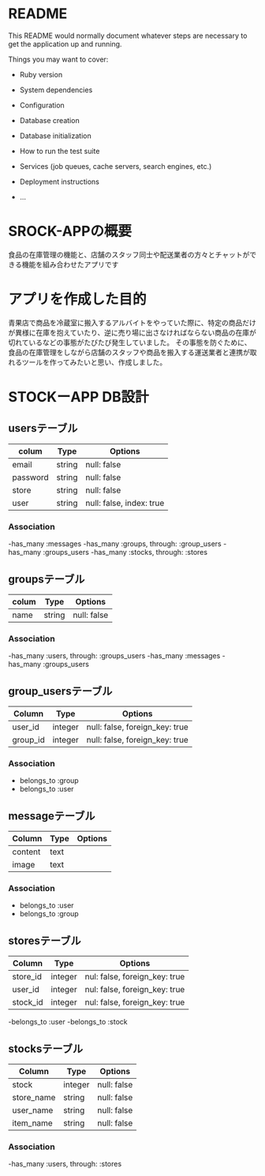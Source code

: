 # README

This README would normally document whatever steps are necessary to get the
application up and running.

Things you may want to cover:

* Ruby version

* System dependencies

* Configuration

* Database creation

* Database initialization

* How to run the test suite

* Services (job queues, cache servers, search engines, etc.)

* Deployment instructions

* ...

# SROCK-APPの概要
食品の在庫管理の機能と、店舗のスタッフ同士や配送業者の方々とチャットができる機能を組み合わせたアプリです

# アプリを作成した目的
青果店で商品を冷蔵室に搬入するアルバイトをやっていた際に、特定の商品だけが異様に在庫を抱えていたり、逆に売り場に出さなければならない商品の在庫が切れているなどの事態がたびたび発生していました。
その事態を防ぐために、食品の在庫管理をしながら店舗のスタッフや商品を搬入する運送業者と連携が取れるツールを作ってみたいと思い、作成しました。

#  STOCKーAPP DB設計
## usersテーブル
|colum|Type|Options|
|-----|----|-------|
|email|string|null: false|
|password|string|null: false|
|store|string|null: false|
|user|string|null: false, index: true|
### Association
-has_many :messages
-has_many :groups, through: :group_users
-has_many :groups_users
-has_many :stocks, through: :stores

## groupsテーブル
|colum|Type|Options|
|-----|----|-------|
|name|string|null: false|
### Association
-has_many :users, through: :groups_users
-has_many :messages
-has_many :groups_users 


## group_usersテーブル
|Column|Type|Options|
|------|----|-------|
|user_id|integer|null: false, foreign_key: true|
|group_id|integer|null: false, foreign_key: true|
### Association
- belongs_to :group
- belongs_to :user

## messageテーブル
|Column|Type|Options|
|------|----|-------|
|content|text||
|image|text||
### Association
- belongs_to :user
- belongs_to :group

## storesテーブル
|Column|Type|Options|
|------|----|-------|
|store_id|integer|nul: false, foreign_key: true|
|user_id|integer|nul: false, foreign_key: true|
|stock_id|integer|nul: false, foreign_key: true|
-belongs_to :user
-belongs_to :stock

## stocksテーブル
|Column|Type|Options|
|------|----|-------|
|stock|integer|null: false|
|store_name|string|null: false|
|user_name|string|null: false|
|item_name|string|null: false|
### Association
-has_many :users, through: :stores
